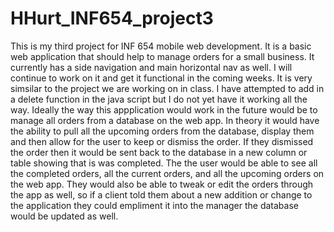 # HHurt_INF654_project3
This is my third project for INF 654 mobile web development. It is a basic web application that should help to manage orders for a small business. It currently has a side navigation and main horizontal nav as well. I will continue to work on it and get it functional in the coming weeks. It is very simsilar to the project we are working on in class. I have attempted to add in a delete function in the java script but I do not yet have it working all the way.
Ideally the way this appplication would work in the future would be to manage all orders from a database on the web app. In theory it would have the ability to pull all the upcoming orders from the database, display them and then allow for the user to keep or dismiss the order. If they dismissed the order then it would be sent back to the database in a new column or table showing that is was completed. The the user would be able to see all the completed orders, all the current orders, and all the upcoming orders on the web app. They would also be able to tweak or edit the orders through the app as well, so if a client told them about a new addition or change to the application they could empliment it into the manager the database would be updated as well. 
